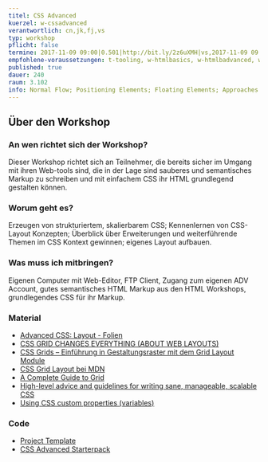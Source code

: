 ```yaml
---
titel: CSS Advanced
kuerzel: w-cssadvanced
verantwortlich: cn,jk,fj,vs
typ: workshop
pflicht: false
termine: 2017-11-09 09:00|0.501|http://bit.ly/2z6uXMH|vs,2017-11-09 09:00|0.502|http://bit.ly/2h4WZkP|cn,2017-11-09 14:00|3.100|http://bit.ly/2inVVVH|cn
empfohlene-voraussetzungen: t-tooling, w-htmlbasics, w-htmlbadvanced, w-cssbasics
published: true
dauer: 240
raum: 3.102
info: Normal Flow; Positioning Elements; Floating Elements; Approaches to CSS Layouts; Constructing Multicolumn Layouts with CSS Grids; Best Practices; Structured CSS; Responsive Design (outlook);  CSS Frameworks, Preprocessors and CSS Variables (outlook)
---
```


## Über den Workshop

### An wen richtet sich der Workshop?
Dieser Workshop richtet sich an Teilnehmer, die bereits sicher im Umgang mit ihren Web-tools sind, die in der Lage sind sauberes und semantisches Markup zu schreiben und mit einfachem CSS ihr HTML grundlegend gestalten können.

### Worum geht es?
Erzeugen von strukturiertem, skalierbarem CSS; Kennenlernen von CSS-Layout Konzepten; Überblick über Erweiterungen und weiterführende Themen im CSS Kontext gewinnen; eigenes Layout aufbauen. 

### Was muss ich mitbringen?
Eigenen Computer mit Web-Editor, FTP Client, Zugang zum eigenen ADV Account, gutes semantisches HTML Markup aus den HTML Workshops, grundlegendes CSS für ihr Markup.

### Material
- [Advanced CSS: Layout - Folien](../../download/Chapter07-AdvancedCSSLayout.pdf)
- [CSS GRID CHANGES EVERYTHING (ABOUT WEB LAYOUTS)](https://mor10.com/wceu2017/)
- [CSS Grids – Einführung in Gestaltungsraster mit dem Grid Layout Module](https://blog.kulturbanause.de/2013/12/css-grid-layout-module/)
- [CSS Grid Layout bei MDN](https://developer.mozilla.org/en-US/docs/Web/CSS/CSS_Grid_Layout)
- [A Complete Guide to Grid](https://css-tricks.com/snippets/css/complete-guide-grid/)
- [High-level advice and guidelines for writing sane, manageable, scalable CSS](https://cssguidelin.es/)
- [Using CSS custom properties (variables)](https://developer.mozilla.org/en-US/docs/Web/CSS/Using_CSS_variables)

### Code
- [Project Template](../../download/project-template.zip)
- [CSS Advanced Starterpack](../../download/project-template.zip)